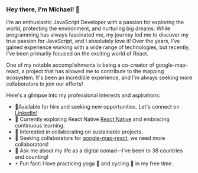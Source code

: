 ### Hey there, I'm Michael! 👋

I'm an enthusiastic JavaScript Developer with a passion for exploring the world, protecting the environment, and nurturing big dreams. While programming has always fascinated me, my journey led me to discover my true passion for JavaScript, and I absolutely love it! Over the years, I've gained experience working with a wide range of technologies, but recently, I've been primarily focused on the exciting world of React.

One of my notable accomplishments is being a co-creator of google-map-react, a project that has allowed me to contribute to the mapping ecosystem. It's been an incredible experience, and I'm always seeking more collaborators to join our efforts!

Here's a glimpse into my professional interests and aspirations:

- 🔭Available for hire and seeking new opportunities. Let's connect on [LinkedIn!](https://www.linkedin.com/in/itsmichaeldiego/)
- 🌱 Currently exploring React Native [React Native](https://github.com/facebook/react-native) and embracing continuous learning.
- 👯 Interested in collaborating on sustainable projects.
- 🤔 Seeking collaborators for [google-map-react](https://github.com/google-map-react/google-map-react), we need more collaborators!
- 💬 Ask me about my life as a digital nomad—I've been to 38 countries and counting!
- ⚡ Fun fact: I love practicing yoga 🧘 and cycling 🚴 in my free time.
